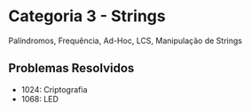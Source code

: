 # Categoria 3 - Strings
Palíndromos, Frequência, Ad-Hoc, LCS, Manipulação de Strings

## Problemas Resolvidos
- 1024: Criptografia
- 1068: LED


